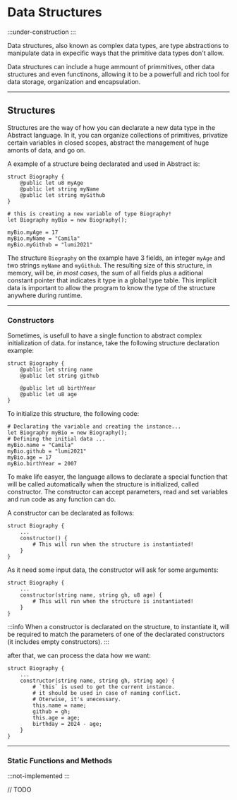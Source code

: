 # Data Structures
:::under-construction
:::

Data structures, also known as complex data types, are type abstractions
to manipulate data in expecific ways that the primitive data types don't allow.

Data structures can include a huge ammount of primmitives, other data structures
and even functinons, allowing it to be a powerfull and rich tool for data storage,
organization and encapsulation.

---
## Structures

Structures are the way of how you can declarate a new data type in the Abstract language. In it, you can organize collections
of primitives, privatize certain variables in closed scopes, abstract the management of huge amonts of data, and go on.

A example of a structure being declarated and used in Abstract is:
```abss are lost or get out of scope, the best practice is aways request the data destruction to make sure that any heap-allocated data from it is well deallocated:
struct Biography {
	@public let u8 myAge
	@public let string myName
	@public let string myGithub
}

# this is creating a new variable of type Biography!
let Biography myBio = new Biography();

myBio.myAge = 17
myBio.myName = "Camila"
myBio.myGithub = "lumi2021"
```

The structure `Biography` on the example have 3 fields, an integer `myAge` and two strings `myName` and `myGithub`.
The resulting size of this structure, in memory, will be, *in most cases*, the sum of all fields  plus a aditional
constant pointer that indicates it type in a global type table. This implicit data is important to allow the program
to know the type of the structure anywhere during runtime.

---
### Constructors

Sometimes, is usefull to have a single function to abstract complex initialization of data.
for instance, take the following structure declaration example:
```abs
struct Biography {
	@public let string name
	@public let string github

	@public let u8 birthYear
	@public let u8 age
}
```

To initialize this structure, the following code:
```abs
# Declarating the variable and creating the instance...
let Biography myBio = new Biography();
# Defining the initial data ...
myBio.name = "Camila"
myBio.github = "lumi2021"
myBio.age = 17
myBio.birthYear = 2007
```

To make life easyer, the language allows to declarate a special function that will be called automatically
when the structure is initialized, called constructor. The constructor can accept parameters, read and set
variables and run code as any function can do.

A constructor can be declarated as follows:
```abs
struct Biography {
	...
	constructor() {
		# This will run when the structure is instantiated!
	}
}
```

As it need some input data, the constructor will ask for some arguments:
```abs
struct Biography {
	...
	constructor(string name, string gh, u8 age) {
		# This will run when the structure is instantiated!
	}
}
```

:::info
When a constructor is declarated on the structure, to instantiate it, will be required to match the parameters of one of the
declarated constructors (it includes empty constructors).
:::


after that, we can process the data how we want:
```abs
struct Biography {
	...
	constructor(string name, string gh, string age) {
		# `this` is used to get the current instance.
		# it should be used in case of naming conflict.
		# Oterwise, it's unecessary.
		this.name = name;
		github = gh;
		this.age = age;
		birthday = 2024 - age;
	}
}
```

---
### Static Functions and Methods
:::not-implemented
:::

// TODO
